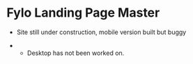 # Fylo Landing Page Master

* Site still under construction, mobile version built but buggy

* * Desktop has not been worked on.